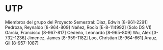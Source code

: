 # UTP
Miembros del grupo del Proyecto Semestral:
Diaz, Edwin [8-961-2291]
Pedroza, Reynaldo [8-964-809]
Nañez, Rocío [E-8-114992] (Solo DS VI)
García, Francisco [8-967-817]
Cedeño, Leonardo [8-965-809]
Wu, Alex [3-732-1236]
Jimenez, James [8-959-1182]
Loo, Christian [8-964-661]
Arauz, Gil [8-957-1087]
